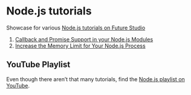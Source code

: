 # Node.js tutorials
Showcase for various [Node.js tutorials on Future Studio](https://futurestud.io/tutorials/tag/nodejs)

1. [Callback and Promise Support in your Node.js Modules](https://futurestud.io/tutorials/callback-and-promise-support-in-your-node-js-modules)
2. [Increase the Memory Limit for Your Node.js Process](https://futurestud.io/tutorials/node-js-increase-the-memory-limit-for-your-process)


## YouTube Playlist
Even though there aren’t that many tutorials, find the [Node.js playlist on YouTube](https://www.youtube.com/watch?v=s6TNwLnhppk&list=PLpUMhvC6l7AMwyuEqLPvfEtKQbdD4BJ5o).